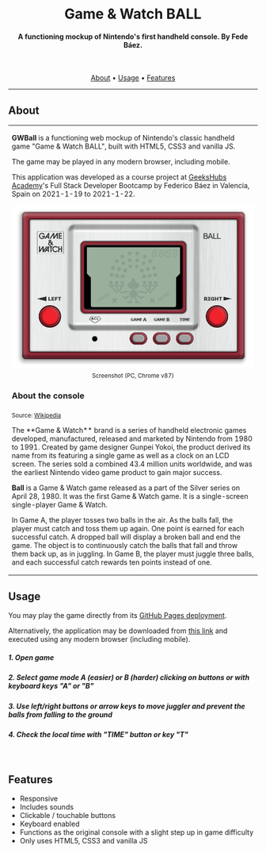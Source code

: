 <h1 align="center">
  <br>Game & Watch BALL
</h1>

<h4 align="center">A functioning mockup of Nintendo's first handheld console. By Fede Báez.</h4>

<br>
<p align="center">
  <a href="#about">About</a> •
  <a href="#usage">Usage</a> •
  <a href="#features">Features</a>
</p>

---

## About

<table>
<tr>
<td>
  
**GWBall** is a functioning web mockup of Nintendo's classic handheld game "Game & Watch BALL", built with HTML5, CSS3 and vanilla JS.

The game may be played in any modern browser, including mobile.

This application was developed as a course project at <a href="https://geekshubsacademy.com/">GeeksHubs Academy</a>'s Full Stack Developer Bootcamp by Federico Báez in Valencia, Spain on 2021-1-19 to 2021-1-22.

<p align="center">
<img src="img/screenshot.png" width=600><br>
<sub>Screenshot (PC, Chrome v87)</sub>
</p>

<h3>About the console</h3>
<p>
<sub>Source: <a href="https://en.wikipedia.org/wiki/Game_%26_Watch">Wikipedia</a></sub>
</p>
The **Game & Watch** brand is a series of handheld electronic games developed, manufactured, released and marketed by Nintendo from 1980 to 1991. Created by game designer Gunpei Yokoi, the product derived its name from its featuring a single game as well as a clock on an LCD screen. The series sold a combined 43.4 million units worldwide, and was the earliest Nintendo video game product to gain major success.

**Ball** is a Game & Watch game released as a part of the Silver series on April 28, 1980. It was the first Game & Watch game. It is a single-screen single-player Game & Watch.

In Game A, the player tosses two balls in the air. As the balls fall, the player must catch and toss them up again. One point is earned for each successful catch. A dropped ball will display a broken ball and end the game. The object is to continuously catch the balls that fall and throw them back up, as in juggling. In Game B, the player must juggle three balls, and each successful catch rewards ten points instead of one.

</td>
</tr>
</table>

## Usage

You may play the game directly from its <a href="https://fbgoode.github.io/GWBall">GitHub Pages deployment</a>.

Alternatively, the application may be downloaded from <a href="https://github.com/fbgoode/GWBall/archive/main.zip">this link</a> and executed using any modern browser (including mobile).

##### 1. Open game

##### 2. Select game mode A (easier) or B (harder) clicking on buttons or with keyboard keys "A" or "B"

##### 3. Use left/right buttons or arrow keys to move juggler and prevent the balls from falling to the ground

##### 4. Check the local time with "TIME" button or key "T"
<br>

## Features

* Responsive
* Includes sounds
* Clickable / touchable buttons
* Keyboard enabled
* Functions as the original console with a slight step up in game difficulty
* Only uses HTML5, CSS3 and vanilla JS
